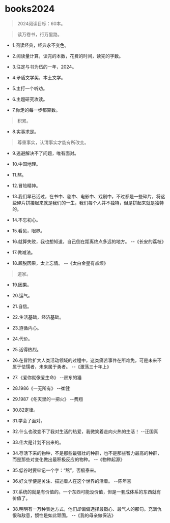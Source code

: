# books2024

>2024阅读目标：60本。

>读万卷书，行万里路。

- 1.阅读经典，经典永不变色。

- 2.阅读量计算，读完的本数，花费的时间，读完的字数。

- 3.注定与书为伍的一年，2024。

- 4.矛盾文学奖，本土文学。

- 5.主打一个听劝。

- 6.主题研究攻读。

- 7.你走的每一步都算数。

>积累。

- 8.实事求是。

>尊重事实，认清事实才能有所改变。

- 9.逃避解决不了问题，唯有面对。

- 10.中国地理。

- 11.熬。

- 12.冒险精神。

- 13.我们早已活过，在书中、剧中、电影中、戏剧中，不过都是一些碎片，将这些碎片拼接起来就是我们的一生，我们每个人并不独特，但是拼起来就是独特的。

- 14.不忘初心。

- 15.看见，眼界。

- 16.就算失败，我也想知道，自己倒在距离终点多远的地方。 --《长安的荔枝》

- 17.做减法。

- 18.超脱因果，太上忘情。 --《太白金星有点烦》

>道家。

- 19.因果。

- 20.运气。

- 21.自信。

- 22.生活基础，经济基础。

- 23.遵循内心。

- 24.代价。

- 25.活得热烈。

- 26.在冒险扩大人类活动领域的过程中，这类痛苦事件在所难免，可是未来不属于怯懦者，未来属于勇者。 --《激荡三十年上》

- 27.《爱你就像爱生命》 --房东的猫

- 28.1986《一无所有》 --崔健

- 29.1987《冬天里的一把火》 --费翔

- 30.82定律。

- 31.学会了面对。

- 32.什么也改变不了我对生活的热爱，我微笑着走向火热的生活！ --汪国真

- 33.伟大是计划不出来的。

- 34.存活下来的物种，不是那些最强壮的种群，也不是那些智力最高的种群，而是那些对变化做出最积极反应的物种。 --《物种起源》

- 35.低谷时要牢记一个字：“熬”，否极泰来。

- 36.好文学便是关注、描述着人在这个世界的活着。 --陈年喜

- 37.系统的就是有价值的。一个东西可能没价值，但是一套成体系的东西就有价值了。

- 38.明明有一万种表达方式，他们却偏偏选择最戳心、最气人的那句。充满仇恨和敌意，惯性是如此顽固。 --《我的母亲做保洁》
